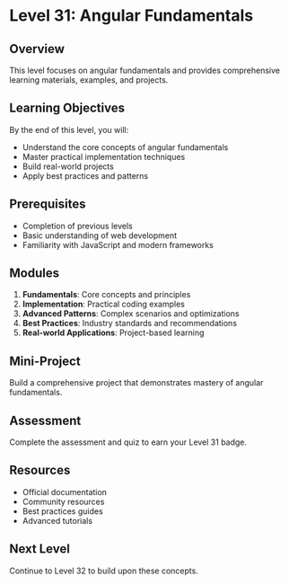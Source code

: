 # Level 31: Angular Fundamentals

## Overview
This level focuses on angular fundamentals and provides comprehensive learning materials, examples, and projects.

## Learning Objectives
By the end of this level, you will:
- Understand the core concepts of angular fundamentals
- Master practical implementation techniques
- Build real-world projects
- Apply best practices and patterns

## Prerequisites
- Completion of previous levels
- Basic understanding of web development
- Familiarity with JavaScript and modern frameworks

## Modules
1. **Fundamentals**: Core concepts and principles
2. **Implementation**: Practical coding examples
3. **Advanced Patterns**: Complex scenarios and optimizations
4. **Best Practices**: Industry standards and recommendations
5. **Real-world Applications**: Project-based learning

## Mini-Project
Build a comprehensive project that demonstrates mastery of angular fundamentals.

## Assessment
Complete the assessment and quiz to earn your Level 31 badge.

## Resources
- Official documentation
- Community resources
- Best practices guides
- Advanced tutorials

## Next Level
Continue to Level 32 to build upon these concepts.
